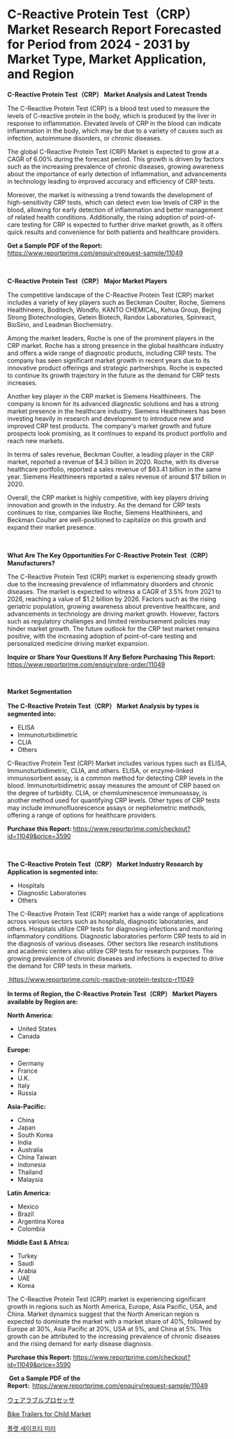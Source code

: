 <p><h1>C-Reactive Protein Test（CRP） Market Research Report Forecasted for Period from 2024 -  2031 by Market Type, Market Application, and Region</h1></p><p><strong>C-Reactive Protein Test（CRP） Market Analysis and Latest Trends</strong></p>
<p><p>The C-Reactive Protein Test (CRP) is a blood test used to measure the levels of C-reactive protein in the body, which is produced by the liver in response to inflammation. Elevated levels of CRP in the blood can indicate inflammation in the body, which may be due to a variety of causes such as infection, autoimmune disorders, or chronic diseases.</p><p>The global C-Reactive Protein Test (CRP) Market is expected to grow at a CAGR of 6.00% during the forecast period. This growth is driven by factors such as the increasing prevalence of chronic diseases, growing awareness about the importance of early detection of inflammation, and advancements in technology leading to improved accuracy and efficiency of CRP tests.</p><p>Moreover, the market is witnessing a trend towards the development of high-sensitivity CRP tests, which can detect even low levels of CRP in the blood, allowing for early detection of inflammation and better management of related health conditions. Additionally, the rising adoption of point-of-care testing for CRP is expected to further drive market growth, as it offers quick results and convenience for both patients and healthcare providers.</p></p>
<p><strong>Get a Sample PDF of the Report:&nbsp;</strong> <a href="https://www.reportprime.com/enquiry/request-sample/11049">https://www.reportprime.com/enquiry/request-sample/11049</a></p>
<p>&nbsp;</p>
<p><strong>C-Reactive Protein Test（CRP） Major Market Players</strong></p>
<p><p>The competitive landscape of the C-Reactive Protein Test (CRP) market includes a variety of key players such as Beckman Coulter, Roche, Siemens Healthineers, Boditech, Wondfo, KANTO CHEMICAL, Kehua Group, Beijing Strong Biotechnologies, Getein Biotech, Randox Laboratories, Spinreact, BioSino, and Leadman Biochemistry.</p><p>Among the market leaders, Roche is one of the prominent players in the CRP market. Roche has a strong presence in the global healthcare industry and offers a wide range of diagnostic products, including CRP tests. The company has seen significant market growth in recent years due to its innovative product offerings and strategic partnerships. Roche is expected to continue its growth trajectory in the future as the demand for CRP tests increases.</p><p>Another key player in the CRP market is Siemens Healthineers. The company is known for its advanced diagnostic solutions and has a strong market presence in the healthcare industry. Siemens Healthineers has been investing heavily in research and development to introduce new and improved CRP test products. The company's market growth and future prospects look promising, as it continues to expand its product portfolio and reach new markets.</p><p>In terms of sales revenue, Beckman Coulter, a leading player in the CRP market, reported a revenue of $4.3 billion in 2020. Roche, with its diverse healthcare portfolio, reported a sales revenue of $63.41 billion in the same year. Siemens Healthineers reported a sales revenue of around $17 billion in 2020.</p><p>Overall, the CRP market is highly competitive, with key players driving innovation and growth in the industry. As the demand for CRP tests continues to rise, companies like Roche, Siemens Healthineers, and Beckman Coulter are well-positioned to capitalize on this growth and expand their market presence.</p></p>
<p>&nbsp;</p>
<p><strong>What Are The Key Opportunities For C-Reactive Protein Test（CRP） Manufacturers?</strong></p>
<p><p>The C-Reactive Protein Test (CRP) market is experiencing steady growth due to the increasing prevalence of inflammatory disorders and chronic diseases. The market is expected to witness a CAGR of 3.5% from 2021 to 2026, reaching a value of $1.2 billion by 2026. Factors such as the rising geriatric population, growing awareness about preventive healthcare, and advancements in technology are driving market growth. However, factors such as regulatory challenges and limited reimbursement policies may hinder market growth. The future outlook for the CRP test market remains positive, with the increasing adoption of point-of-care testing and personalized medicine driving market expansion.</p></p>
<p><strong>Inquire or Share Your Questions If Any Before Purchasing This Report:</strong> <a href="https://www.reportprime.com/enquiry/pre-order/11049">https://www.reportprime.com/enquiry/pre-order/11049</a></p>
<p>&nbsp;</p>
<p><strong>Market Segmentation</strong></p>
<p><strong>The C-Reactive Protein Test（CRP） Market Analysis by types is segmented into:</strong></p>
<p><ul><li>ELISA</li><li>Immunoturbidimetric</li><li>CLIA</li><li>Others</li></ul></p>
<p><p>C-Reactive Protein Test (CRP) Market includes various types such as ELISA, Immunoturbidimetric, CLIA, and others. ELISA, or enzyme-linked immunosorbent assay, is a common method for detecting CRP levels in the blood. Immunoturbidimetric assay measures the amount of CRP based on the degree of turbidity. CLIA, or chemiluminescence immunoassay, is another method used for quantifying CRP levels. Other types of CRP tests may include immunofluorescence assays or nephelometric methods, offering a range of options for healthcare providers.</p></p>
<p><strong>Purchase this Report:&nbsp;</strong><a href="https://www.reportprime.com/checkout?id=11049&price=3590">https://www.reportprime.com/checkout?id=11049&price=3590</a></p>
<p>&nbsp;</p>
<p><strong>The C-Reactive Protein Test（CRP） Market Industry Research by Application is segmented into:</strong></p>
<p><ul><li>Hospitals</li><li>Diagnostic Laboratories</li><li>Others</li></ul></p>
<p><p>The C-Reactive Protein Test (CRP) market has a wide range of applications across various sectors such as hospitals, diagnostic laboratories, and others. Hospitals utilize CRP tests for diagnosing infections and monitoring inflammatory conditions. Diagnostic laboratories perform CRP tests to aid in the diagnosis of various diseases. Other sectors like research institutions and academic centers also utilize CRP tests for research purposes. The growing prevalence of chronic diseases and infections is expected to drive the demand for CRP tests in these markets.</p></p>
<p><a href="https://www.reportprime.com/c-reactive-protein-testcrp-r11049">&nbsp;https://www.reportprime.com/c-reactive-protein-testcrp-r11049</a></p>
<p><strong>In terms of Region, the C-Reactive Protein Test（CRP） Market Players available by Region are:</strong></p>
<p>
    <p> <strong> North America: </strong>
        <ul>
            <li>United States</li>
            <li>Canada</li>
        </ul>
        </p> 
    <p> <strong> Europe: </strong>
        <ul>
            <li>Germany</li>
            <li>France</li>
            <li>U.K.</li>
            <li>Italy</li>
            <li>Russia</li>
        </ul>
        </p> 
    <p> <strong> Asia-Pacific: </strong>
        <ul>
            <li>China</li>
            <li>Japan</li>
            <li>South Korea</li>
            <li>India</li>
            <li>Australia</li>
            <li>China Taiwan</li>
            <li>Indonesia</li>
            <li>Thailand</li>
            <li>Malaysia</li>
        </ul>
        </p> 
    <p> <strong> Latin America: </strong>
        <ul>
            <li>Mexico</li>
            <li>Brazil</li>
            <li>Argentina Korea</li>
            <li>Colombia</li>
        </ul>
        </p> 
    <p> <strong> Middle East & Africa: </strong>
        <ul>
            <li>Turkey</li>
            <li>Saudi</li>
            <li>Arabia</li>
            <li>UAE</li>
            <li>Korea</li>
        </ul>
    </p>
    </p>
<p><p>The C-Reactive Protein Test (CRP) market is experiencing significant growth in regions such as North America, Europe, Asia Pacific, USA, and China. Market dynamics suggest that the North American region is expected to dominate the market with a market share of 40%, followed by Europe at 30%, Asia Pacific at 20%, USA at 5%, and China at 5%. This growth can be attributed to the increasing prevalence of chronic diseases and the rising demand for early disease diagnosis.</p></p>
<p><strong>Purchase this Report: </strong><a href="https://www.reportprime.com/checkout?id=11049&price=3590">https://www.reportprime.com/checkout?id=11049&price=3590</a></p>
<p>&nbsp;<strong>Get a Sample PDF of the Report:&nbsp;&nbsp;</strong><a href="https://www.reportprime.com/enquiry/request-sample/11049">https://www.reportprime.com/enquiry/request-sample/11049</a></p>
<p><strong></strong></p>
<p><p><a href="https://medium.com/@carllane655/%E3%82%A6%E3%82%A7%E3%82%A2%E3%83%A9%E3%83%96%E3%83%AB%E3%83%97%E3%83%AD%E3%82%BB%E3%83%83%E3%82%B5%E5%B8%82%E5%A0%B4-2031%E5%B9%B4%E3%81%BE%E3%81%A7%E3%81%AE%E6%88%90%E5%8A%9F%E3%81%99%E3%82%8B%E3%83%93%E3%82%B8%E3%83%8D%E3%82%B9%E6%88%A6%E7%95%A5%E3%81%AE%E9%8D%B5%E3%82%92%E4%BA%88%E6%B8%AC-99bb2df01df3">ウェアラブルプロセッサ</a></p><p><a href="https://view.publitas.com/reportprime-1/analyzing-bike-trailers-for-child-market-global-industry-perspective-and-forecast-2024-to-2031/">Bike Trailers for Child Market</a></p><p><a href="https://medium.com/@dessierohan2023/%ED%94%8C%EB%9E%AB-%EC%95%88%EC%A0%84-%EA%B1%B0%EC%9A%B8-%EC%8B%9C%EC%9E%A5-%EC%9D%B8%EC%82%AC%EC%9D%B4%ED%8A%B8-%EC%8B%9C%EC%9E%A5-%EB%8F%99%ED%96%A5-%EC%84%B1%EC%9E%A5-2024%EB%85%84%EB%B6%80%ED%84%B0-2031%EB%85%84%EA%B9%8C%EC%A7%80-%EC%98%88%EC%B8%A1-3002d6ab5204">플랫 세이프티 미러</a></p></p>